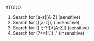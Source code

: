 #TODO
1. Search for [a-z][A-Z] (sensitive)
2. Search for \[([a-z])\] (insensitive)
3. Search for ([.:;-?!])([A-Z]) (sensitive)
4. Search for (?<=[^.])\.\." (insensitive)